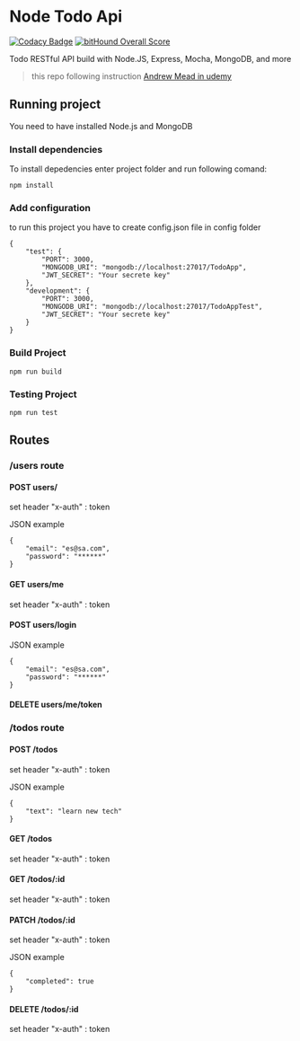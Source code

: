 # Node Todo Api
[![Codacy Badge](https://api.codacy.com/project/badge/Grade/252a0032dec24b61a6a89ebf949b466e)](https://www.codacy.com/app/erka.j.p/node-todo-api?utm_source=github.com&utm_medium=referral&utm_content=Erkajp/node-todo-api&utm_campaign=badger)
[![bitHound Overall Score](https://www.bithound.io/github/Erkajp/node-todo-api/badges/score.svg)](https://www.bithound.io/github/Erkajp/node-todo-api)

Todo RESTful API build with Node.JS, Express, Mocha, MongoDB, and more
> this repo following instruction [ Andrew Mead in udemy](https://www.udemy.com/the-complete-nodejs-developer-course-2/)

## Running project

You need to have installed Node.js and MongoDB

### Install dependencies
To install depedencies enter project folder and run following comand:

``
npm install
``

### Add configuration
to run this project you have to create config.json file in config folder
```
{
    "test": {
        "PORT": 3000,
        "MONGODB_URI": "mongodb://localhost:27017/TodoApp",
        "JWT_SECRET": "Your secrete key"
    },
    "development": {
        "PORT": 3000,
        "MONGODB_URI": "mongodb://localhost:27017/TodoAppTest",
        "JWT_SECRET": "Your secrete key"
    }
}
```

### Build Project
``
npm run build
``

### Testing Project
``
npm run test
``

## Routes
### /users route
#### POST users/

set header "x-auth" : token

JSON example
```
{
    "email": "es@sa.com",
    "password": "******"
}
```

#### GET users/me

set header "x-auth" : token

#### POST users/login

JSON example
```
{
    "email": "es@sa.com",
    "password": "******"
}
```


#### DELETE users/me/token

### /todos route
#### POST /todos

set header "x-auth" : token

JSON example
```
{
    "text": "learn new tech"
}
```

#### GET /todos

set header "x-auth" : token

#### GET /todos/:id

set header "x-auth" : token

#### PATCH /todos/:id

set header "x-auth" : token

JSON example
```
{
    "completed": true
}
```

#### DELETE /todos/:id

set header "x-auth" : token

